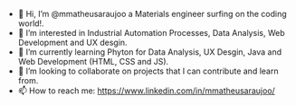 - 👋 Hi, I’m @mmatheusaraujoo a Materials engineer surfing on the coding world!.<br>
- 👀 I’m interested in Industrial Automation Processes, Data Analysis, Web Development and UX desgin.
- 🌱 I’m currently learning Phyton for Data Analysis, UX Desgin, Java and Web Development (HTML, CSS and JS).
- 💞️ I’m looking to collaborate on projects that I can contribute and learn from.
- 📫 How to reach me: https://www.linkedin.com/in/mmatheusaraujoo/

<!---
mmatheusaraujoo/mmatheusaraujoo is a ✨ special ✨ repository because its `README.md` (this file) appears on your GitHub profile.
You can click the Preview link to take a look at your changes.
--->
